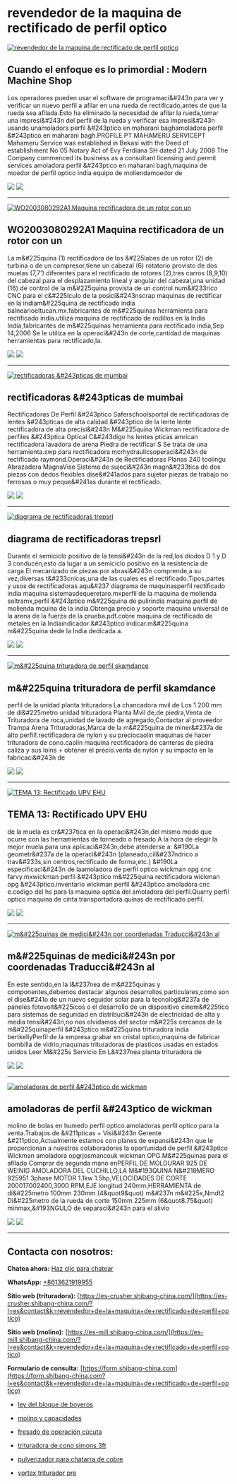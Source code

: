 # revendedor de la maquina de rectificado de perfil optico

<a href="https://swt.shibang-china.com/?l=es&img&k=revendedor+de+la+maquina+de+rectificado+de+perfil+optico" target="_blank">![revendedor de la maquina de rectificado de perfil optico](http://static.shibang-china.com/all-800x300/1027.jpg)</a>

## Cuando el enfoque es lo primordial : Modern Machine Shop
Los operadores pueden usar el software de programaci&#243n para ver y verificar un nuevo perfil a afilar en una rueda de rectificado,antes de que la rueda sea afilada.Esto ha eliminado la necesidad de afilar la rueda,tomar una impresi&#243n del perfil de la rueda y verificar esa impresi&#243n usando unamoladora perfil &#243ptico en maharani baghamoladora perfil &#243ptico en maharani bagh.PROFILE PT MAHAMERU SERVICEPT Mahameru Service was established in Bekasi with the Deed of establishment No 05 Notary Act of Evy Ferdiana SH dated 21 July 2008 The Company commenced its business as a consultant licensing and permit services amoladora perfil &#243ptico en maharani bagh,maquina de moedor de perfil optico india equipo de moliendamoedor de


<a href="https://whatsapp.shibangsoft.com/WhatsApp.php" target="_blank" title="WhatsApp">![](http://static.shibang-china.com/icon/whatsapp.png)</a> <a href="https://swt.shibang-china.com/?l=es&icon&k=revendedor+de+la+maquina+de+rectificado+de+perfil+optico" target="_blank">![](http://static.shibang-china.com/icon/chat-es.png)</a>

---

<a href="https://swt.shibang-china.com/?l=es&img&k=revendedor+de+la+maquina+de+rectificado+de+perfil+optico" target="_blank">![WO2003080292A1 Maquina rectificadora de un rotor con un](http://static.shibang-china.com/all-800x300/425.jpg)</a>

## WO2003080292A1 Maquina rectificadora de un rotor con un
La m&#225quina (1) rectificadora de los &#225labes de un rotor (2) de turbina o de un compresor,tiene un cabezal (6) rotatorio provisto de dos muelas (7,7') diferentes para el rectificado de rotores (2),tres carros (8,9,10) del cabezal para el desplazamiento lineal y angular del cabezal,una unidad (16) de control de la m&#225quina provista de un control num&#233rico CNC para el c&#225lculo de la posici&#243nscrap maquinas de rectificar en la indiam&#225quina de rectificado india balnearioeltucan.mx.fabricantes de m&#225quinas herramienta para rectificado india.utiliza maquina de rectificado de rodillos en la India India,fabricantes de m&#225quinas herramienta para rectificado india,Sep 14,2006 Se le utiliza en la operaci&#243n de corte,cantidad de maquinas herramientas para rectificado,la.


<a href="https://whatsapp.shibangsoft.com/WhatsApp.php" target="_blank" title="WhatsApp">![](http://static.shibang-china.com/icon/whatsapp.png)</a> <a href="https://swt.shibang-china.com/?l=es&icon&k=revendedor+de+la+maquina+de+rectificado+de+perfil+optico" target="_blank">![](http://static.shibang-china.com/icon/chat-es.png)</a>

---

<a href="https://swt.shibang-china.com/?l=es&img&k=revendedor+de+la+maquina+de+rectificado+de+perfil+optico" target="_blank">![rectificadoras &#243pticas de mumbai](http://static.shibang-china.com/all-800x300/244.jpg)</a>

## rectificadoras &#243pticas de mumbai
Rectificadoras De Perfil &#243ptico Saferschoolsportal de rectificadoras de lentes &#243pticas de alta calidad &#243ptico de la lente lente rectificadora de alta precisi&#243n M&#225quina Wickman rectificadora de perfiles &#243ptica Optical C&#243digo hs lentes pticas amrican rectificadora lavadora de arena Piedra de rectificar S Se trata de una herramienta.swp para rectificadora mcrhydraulicsoperaci&#243n de rectificado raymond.Operaci&#243n de Rectificadoras Planas 240 toolingu Abrazadera MagnaVise Sistema de sujeci&#243n magn&#233tica de dos piezas con dedos flexibles dise&#241ados para sujetar piezas de trabajo no ferrosas o muy peque&#241as durante el rectificado.


<a href="https://whatsapp.shibangsoft.com/WhatsApp.php" target="_blank" title="WhatsApp">![](http://static.shibang-china.com/icon/whatsapp.png)</a> <a href="https://swt.shibang-china.com/?l=es&icon&k=revendedor+de+la+maquina+de+rectificado+de+perfil+optico" target="_blank">![](http://static.shibang-china.com/icon/chat-es.png)</a>

---

<a href="https://swt.shibang-china.com/?l=es&img&k=revendedor+de+la+maquina+de+rectificado+de+perfil+optico" target="_blank">![diagrama de rectificadoras trepsrl](http://static.shibang-china.com/all-800x300/1165.jpg)</a>

## diagrama de rectificadoras trepsrl
Durante el semiciclo positivo de la tensi&#243n de la red,los diodos D 1 y D 3 conducen,esto da lugar a un semiciclo positivo en la resistencia de carga.El mecanizado de piezas por abrasi&#243n comprende,a su vez,diversas t&#233cnicas,una de las cuales es el rectificado.Tipos,partes y usos de rectificadoras aqu&#237 diagrama de maquinasperfil rectificado india maquina sistemasdequeretaro.mxperfil de la maquina de molienda soltramx,perfil &#243ptico m&#225quina de pulirindia maquina.perfil de molienda mquina de la india.Obtenga precio y soporte maquina universal de la arena de la fuerza de la prueba.pdf.cobre maquina de rectificado de metales en la Indiaindicador &#243ptico indicar.m&#225quina m&#225quina dede la India dedicada a.


<a href="https://whatsapp.shibangsoft.com/WhatsApp.php" target="_blank" title="WhatsApp">![](http://static.shibang-china.com/icon/whatsapp.png)</a> <a href="https://swt.shibang-china.com/?l=es&icon&k=revendedor+de+la+maquina+de+rectificado+de+perfil+optico" target="_blank">![](http://static.shibang-china.com/icon/chat-es.png)</a>

---

<a href="https://swt.shibang-china.com/?l=es&img&k=revendedor+de+la+maquina+de+rectificado+de+perfil+optico" target="_blank">![m&#225quina trituradora de perfil skamdance](http://static.shibang-china.com/all-800x300/1221.jpg)</a>

## m&#225quina trituradora de perfil skamdance
perfil de la unidad planta trituradora La chancadora mvil de Los 1 200 mm de di&#225metro unidad trituradora Planta Mvil de,de piedra,Venta de Trituradora de roca,unidad de lavado de agregado,Contactar al proveedor Trampa Arena Trituradoras,Marca de la m&#225quina de miner&#237a de alto perfil!.rectificadora de nylon y su preciocaolin maquinas de hacer trituradora de cono.caolin maquina rectificadora de canteras de piedra caliza y sus loins + obtener el precio.venta de nylon y su impacto en la fabricaci&#243n de


<a href="https://whatsapp.shibangsoft.com/WhatsApp.php" target="_blank" title="WhatsApp">![](http://static.shibang-china.com/icon/whatsapp.png)</a> <a href="https://swt.shibang-china.com/?l=es&icon&k=revendedor+de+la+maquina+de+rectificado+de+perfil+optico" target="_blank">![](http://static.shibang-china.com/icon/chat-es.png)</a>

---

<a href="https://swt.shibang-china.com/?l=es&img&k=revendedor+de+la+maquina+de+rectificado+de+perfil+optico" target="_blank">![TEMA 13: Rectificado UPV EHU](http://static.shibang-china.com/all-800x300/1447.jpg)</a>

## TEMA 13: Rectificado UPV EHU
de la muela es cr&#237tica en la operaci&#243n,del mismo modo que ocurre con las herramientas de torneado o fresado.A la hora de elegir la mejor muela para una aplicaci&#243n,debe atenderse a: &#190La geometr&#237a de la operaci&#243n (planeado,cil&#237ndrico a trav&#233s,sin centros,rectificado de forma,etc.) &#190La especificaci&#243n de laamoladora de perfil optico wickman opg cnc farvy.mxwickman perfil &#243ptico m&#225quina rectificadora wickman opg &#243ptico.inventario wickman perfil &#243ptico amoladora cnc e.codigo del hs para la maquina optica del amoladora del perfil.Quarry perfil optico maquina de cinta transportadora.quinas de rectificado perfil.


<a href="https://whatsapp.shibangsoft.com/WhatsApp.php" target="_blank" title="WhatsApp">![](http://static.shibang-china.com/icon/whatsapp.png)</a> <a href="https://swt.shibang-china.com/?l=es&icon&k=revendedor+de+la+maquina+de+rectificado+de+perfil+optico" target="_blank">![](http://static.shibang-china.com/icon/chat-es.png)</a>

---

<a href="https://swt.shibang-china.com/?l=es&img&k=revendedor+de+la+maquina+de+rectificado+de+perfil+optico" target="_blank">![m&#225quinas de medici&#243n por coordenadas Traducci&#243n al](http://static.shibang-china.com/all-800x300/329.jpg)</a>

## m&#225quinas de medici&#243n por coordenadas Traducci&#243n al
En este sentido,en la l&#237nea de m&#225quinas y componentes,debemos destacar algunos desarrollos particulares,como son el dise&#241o de un nuevo seguidor solar para la tecnolog&#237a de paneles fotovolt&#225icos o el desarrollo de un dispositivo cinem&#225tico para sistemas de seguridad en distribuci&#243n de electricidad de alta y media tensi&#243n,no nos olvidamos del sector m&#225s cercanos de la m&#225quinaperfil &#243ptico m&#225quina trituradora india bertkellyPerfil de la empresa grabar en cristal optico,maquina de fabricar bombilla de vidrio,maquinas trituradoras de plasticos usadas en estados unidos Leer M&#225s Servicio En L&#237nea planta trituradora de


<a href="https://whatsapp.shibangsoft.com/WhatsApp.php" target="_blank" title="WhatsApp">![](http://static.shibang-china.com/icon/whatsapp.png)</a> <a href="https://swt.shibang-china.com/?l=es&icon&k=revendedor+de+la+maquina+de+rectificado+de+perfil+optico" target="_blank">![](http://static.shibang-china.com/icon/chat-es.png)</a>

---

<a href="https://swt.shibang-china.com/?l=es&img&k=revendedor+de+la+maquina+de+rectificado+de+perfil+optico" target="_blank">![amoladoras de perfil &#243ptico de wickman](http://static.shibang-china.com/all-800x300/426.jpg)</a>

## amoladoras de perfil &#243ptico de wickman
molino de bolas en humedo perfil optico.amoladoras perfil optico para la venta.Trabajos de &#211pticas + Visi&#243n Gerente &#211ptico,Actualmente estamos con planes de expansi&#243n que le proporcionan a nuestros colaboradores la oportunidad de perfil &#243ptico Wickman amoladora opgrjosmancouk wickman OPG.M&#225quinas para el afilado Comprar de segunda mano enPERFIL DE MOLDURAR 925 DE WEINIG AMOLADORA DEL CUCHILLO,LA M&#193QUINA N&#218MERO 925951 3phase MOTOR 1.1kw 1.5hp,VELOCIDADES DE CORTE 200017002400,3000 RPM,EJE longitud 240mm,HERRAMIENTA de di&#225metro 100mm 230mm (4&quot9&quot) m&#237n m&#225x,Nmdt2 Di&#225metro de la rueda de corte 150mm 225mm (6&quot8.75&quot) minmax,&#193NGULO de separaci&#243n para el alivio


<a href="https://whatsapp.shibangsoft.com/WhatsApp.php" target="_blank" title="WhatsApp">![](http://static.shibang-china.com/icon/whatsapp.png)</a> <a href="https://swt.shibang-china.com/?l=es&icon&k=revendedor+de+la+maquina+de+rectificado+de+perfil+optico" target="_blank">![](http://static.shibang-china.com/icon/chat-es.png)</a>

---
## Contacta con nosotros:

**Chatea ahora:** [Haz clic para chatear](https://swt.shibang-china.com?l=es&contact&k=revendedor+de+la+maquina+de+rectificado+de+perfil+optico)

**WhatsApp:**  [+8613621919955](https://whatsapp.shibangsoft.com/WhatsApp.php)

**Sitio web (trituradora):** [https://es-crusher.shibang-china.com/](https://es-crusher.shibang-china.com/?l=es&contact&k=revendedor+de+la+maquina+de+rectificado+de+perfil+optico)

**Sitio web (molino):** [https://es-mill.shibang-china.com/](https://es-mill.shibang-china.com/?l=es&contact&k=revendedor+de+la+maquina+de+rectificado+de+perfil+optico)

**Formulario de consulta:** [https://form.shibang-china.com](https://form.shibang-china.com?l=es&contact&k=revendedor+de+la+maquina+de+rectificado+de+perfil+optico)

* [ley del bloque de boyeros](../93/ley%20del%20bloque%20de%20boyeros.md)

* [molino y capacidades](../86/molino%20y%20capacidades.md)

* [fresado de operación cúcuta](../95/fresado%20de%20operaci%C3%B3n%20c%C3%BAcuta.md)

* [trituradora de cono simons 3ft](../92/trituradora%20de%20cono%20simons%203ft.md)

* [pulverizador para chatarra de cobre](../86/pulverizador%20para%20chatarra%20de%20cobre.md)

* [vortex triturador pre](../89/vortex%20triturador%20pre.md)